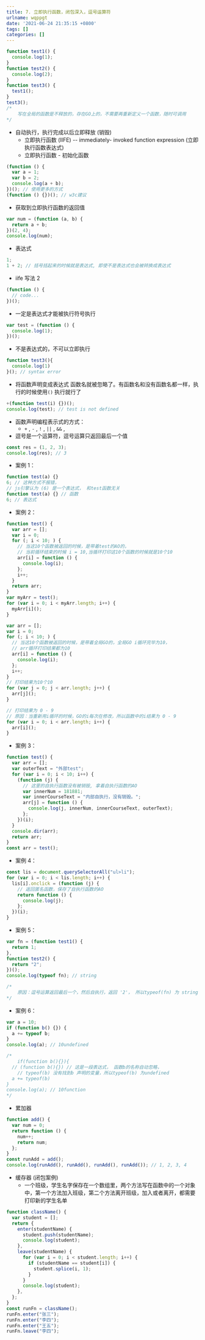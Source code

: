 ```yaml
---
title: 7. 立即执行函数，闭包深入，逗号运算符
urlname: wqppgt
date: '2021-06-24 21:35:15 +0800'
tags: []
categories: []
---
```


```javascript
function test1() {
  console.log(1);
}
function test2() {
  console.log(2);
}
function test3() {
  test1();
}
test3();
/*
	写在全局的函数是不释放的，存在GO上的，不需要再重新定义一个函数，随时可调用
*/
```

- 自动执行，执行完成以后立即释放 (销毁)
  - 立即执行函数 (IIFE) -- immediately- invoked function expression (立即执行函数表达式)
  - 立即执行函数 - 初始化函数

```javascript
(function () {
  var a = 1;
  var b = 2;
  console.log(a + b);
})(); // 使用更多的方式
(function () {})(); // w3c建议
```

- 获取到立即执行函数的返回值

```javascript
var num = (function (a, b) {
  return a + b;
})(2, 4);
console.log(num);
```

- 表达式

```javascript
1;
1 + 2; // 括号括起来的时候就是表达式, 即使不是表达式也会被转换成表达式
```

- iife 写法 2

```javascript
(function () {
  // code...
})();
```

- 一定是表达式才能被执行符号执行

```javascript
var test = (function () {
  console.log(1);
})();
```

- 不是表达式的，不可以立即执行

```javascript
function test3(){
  console.log(1)
}(); // syntax error
```

- 将函数声明变成表达式 函数名就被忽略了。有函数名和没有函数名都一样，执行的时候使用`()` 执行就行了

```javascript
+(function test(i) {})();
console.log(test); // test is not defined
```

- 函数声明编程表示式的方式：
  - `+` , `-` , `!` , `||` , `&&` ,
- 逗号是一个运算符，逗号运算只返回最后一个值

```javascript
const res = (1, 2, 3);
console.log(res); // 3
```

- 案例 1：

```javascript
function test(a) {}
6; // 这种方式不报错，
// js引擎认为 (6) 是一个表达式， 和test函数无关
function test(a) {} // 函数
6; // 表达式
```

- 案例 2：

```javascript
function test() {
  var arr = [];
  var i = 0;
  for (; i < 10; ) {
    // 当这10个函数被返回的时候，是带着test的AO的，
    // 当前循环结束的时候 i = 10,当循环打印这10个函数的时候就是10个10
    arr[i] = function () {
      console.log(i);
    };
    i++;
  }
  return arr;
}
var myArr = test();
for (var i = 0; i < myArr.length; i++) {
  myArr[i]();
}

var arr = [];
var i = 0;
for (; i < 10; ) {
  // 当这10个函数被返回的时候，是带着全局GO的，全局GO i循环完毕为10，
  // arr循环打印结果都为10
  arr[i] = function () {
    console.log(i);
  };
  i++;
}
// 打印结果为10个10
for (var j = 0; j < arr.length; j++) {
  arr[j]();
}

// 打印结果为 0 - 9
// 原因：当重新用i循环的时候，GO的i每次在修改，所以函数中的i结果为 0 - 9
for (var i = 0; i < arr.length; i++) {
  arr[i]();
}
```

- 案例 3：

```javascript
function test() {
  var arr = [];
  var outerText = "外部test";
  for (var i = 0; i < 10; i++) {
    (function (j) {
      // 这里的自执行函数没有被销毁, 拿着自执行函数的AO
      var innerNum = 181881;
      var innerCourseText = "内部自执行，没有销毁。";
      arr[j] = function () {
        console.log(j, innerNum, innerCourseText, outerText);
      };
    })(i);
  }
  console.dir(arr);
  return arr;
}
const arr = test();
```

- 案例 4：

```javascript
const lis = document.querySelectorAll("ul>li");
for (var i = 0; i < lis.length; i++) {
  lis[i].onclick = (function (j) {
    // 返回匿名函数，保存了自执行函数的AO
    return function () {
      console.log(j);
    };
  })(i);
}
```

- 案例 5：

```javascript
var fn = (function test1() {
  return 1;
},
function test2() {
  return "2";
})();
console.log(typeof fn); // string

/*
	原因：逗号运算返回最后一个，然后自执行，返回 '2'， 所以typeof(fn) 为 string 类型
*/
```

- 案例 6：

```javascript
var a = 10;
if (function b() {}) {
  a += typeof b;
}
console.log(a); // 10undefined

/*
	if(function b(){}){
  // (function b(){}) // 这是一段表达式， 函数b的名称自动忽略， 
	// typeof(b) 没有找到b 声明的变量，所以typeof(b) 为undefined
  a += typeof(b)
}
console.log(a); // 10function
*/
```

- 累加器

```javascript
function add() {
  var num = 0;
  return function () {
    num++;
    return num;
  };
}
const runAdd = add();
console.log(runAdd(), runAdd(), runAdd(), runAdd()); // 1, 2, 3, 4
```

- 缓存器 (闭包案例)
  - 一个班级，学生名字保存在一个数组里，两个方法写在函数中的一个对象中，第一个方法加入班级，第二个方法离开班级，加入或者离开，都需要打印新的学生名单

```javascript
function className() {
  var student = [];
  return {
    enter(studentName) {
      student.push(studentName);
      console.log(student);
    },
    leave(studentName) {
      for (var i = 0; i < student.length; i++) {
        if (studentName == student[i]) {
          student.splice(i, 1);
        }
      }
      console.log(student);
    },
  };
}
const runFn = className();
runFn.enter("张三");
runFn.enter("李四");
runFn.enter("王五");
runFn.leave("李四");
```
